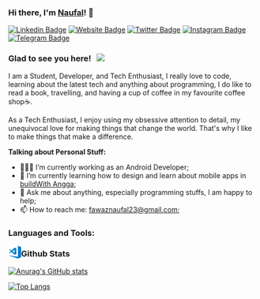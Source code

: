 ### Hi there, I'm [Naufal](https://andriawan24.github.io)! 👋

[![Linkedin Badge](https://img.shields.io/badge/-LinkedIn-0e76a8?style=flat-square&logo=Linkedin&logoColor=white)](https://linkedin.com/in/naufal-fawwaz-andriawan)
[![Website Badge](https://img.shields.io/badge/Website-3b5998?style=flat-square&logo=google-chrome&logoColor=white)](https://andriawan24.github.io)
[![Twitter Badge](https://img.shields.io/badge/-Twitter-00acee?style=flat-square&logo=Twitter&logoColor=white)](https://twitter.com/fawaznaufal23)
[![Instagram Badge](https://img.shields.io/badge/-Instagram-e4405f?style=flat-square&logo=Instagram&logoColor=white)](https://instagram.com/andriawan245/)
[![Telegram Badge](https://img.shields.io/badge/-Telegram-0088cc?style=flat-square&logo=Telegram&logoColor=white)](https://t.me/andriawan24)

### Glad to see you here! &nbsp; ![](https://visitor-badge.glitch.me/badge?page_id=andriawan24.andriawan24)

I am a Student, Developer, and Tech Enthusiast, I really love to code, learning about the latest tech and anything about programming, I do like to read a book, travelling, and having a cup of coffee in my favourite coffee shop☕️.

As a Tech Enthusiast, I enjoy using my obsessive attention to detail, my unequivocal love for making things that change the world. That's why I like to make things that make a difference.

**Talking about Personal Stuff:**

- 👨🏻‍💻 I’m currently working as an Android Developer;
- 🚀 I’m currently learning how to design and learn about mobile apps in [buildWith Angga](https://buildwithangga.com/);
- 💬 Ask me about anything, especially programming stuffs, I am happy to help;
- 📫 How to reach me: [fawaznaufal23@gmail.com](mailto:fawaznaufal23@gmail.com);

### Languages and Tools:
<img align="left" alt="Visual Studio Code" width="26px" src="https://raw.githubusercontent.com/github/explore/80688e429a7d4ef2fca1e82350fe8e3517d3494d/topics/visual-studio-code/visual-studio-code.png" />

### Github Stats
[![Anurag's GitHub stats](https://github-readme-stats.vercel.app/api?username=andriawan24)](https://github.com/anuraghazra/github-readme-stats)

[![Top Langs](https://github-readme-stats.vercel.app/api/top-langs/?username=andriawan24&layout=compact)](https://github.com/anuraghazra/github-readme-stats)